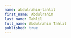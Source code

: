 ```yaml
---
name: abdulrahim-tahlil
first_name: Abdulrahim
last_name: Tahlil
full_name: Abdulrahim Tahlil
published: true
---
```


